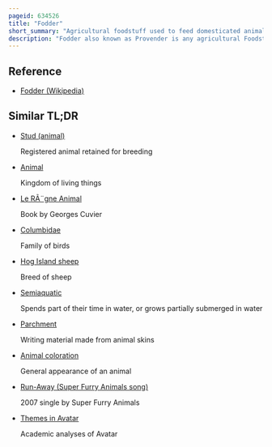 ```yaml
---
pageid: 634526
title: "Fodder"
short_summary: "Agricultural foodstuff used to feed domesticated animals"
description: "Fodder also known as Provender is any agricultural Foodstuff specifically used to feed domestic Animals such as Cattle Rabbits sheep Horses Chickens and Pigs. Fodder Refers especially to the Food that was given to Animals rather than that which they foraged for themselves. Fodder includes hay, straw, silage, compressed and pelleted feeds, oils and mixed rations, and sprouted grains and legumes. Most animal Feed is produced from Plants but some Manufacturers add Animals to processed Feeds."
---
```


## Reference

- [Fodder (Wikipedia)](https://en.wikipedia.org/?curid=634526)

## Similar TL;DR

- [Stud (animal)](/tldr/en/stud-animal)

  Registered animal retained for breeding

- [Animal](/tldr/en/animal)

  Kingdom of living things

- [Le RÃ¨gne Animal](/tldr/en/le-regne-animal)

  Book by Georges Cuvier

- [Columbidae](/tldr/en/columbidae)

  Family of birds

- [Hog Island sheep](/tldr/en/hog-island-sheep)

  Breed of sheep

- [Semiaquatic](/tldr/en/semiaquatic)

  Spends part of their time in water, or grows partially submerged in water

- [Parchment](/tldr/en/parchment)

  Writing material made from animal skins

- [Animal coloration](/tldr/en/animal-coloration)

  General appearance of an animal

- [Run-Away (Super Furry Animals song)](/tldr/en/run-away-super-furry-animals-song)

  2007 single by Super Furry Animals

- [Themes in Avatar](/tldr/en/themes-in-avatar)

  Academic analyses of Avatar
